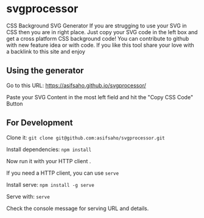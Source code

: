# svgprocessor
CSS Background SVG Generator
If you are strugging to use your SVG in CSS then you are in right place. Just copy your SVG code in the left box and get a cross platform CSS background code! You can contribute to github with new feature idea or with code. If you like this tool share your love with a backlink to this site and enjoy


## Using the generator
Go to this URL: https://asifsaho.github.io/svgprocessor/

Paste your SVG Content in the most left field and hit the "Copy CSS Code" Button


## For Development
Clone it: ```git clone git@github.com:asifsaho/svgprocessor.git``` 

Install dependencies: ```npm install```

Now run it with your HTTP client . 

If you need a HTTP client, you can use ```serve```

Install serve: ```npm install -g serve```

Serve with: ```serve```

Check the console message for serving URL and details.
